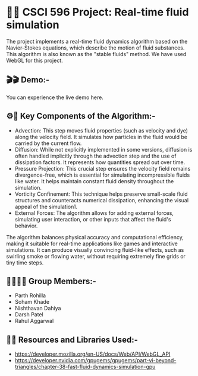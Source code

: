 # 🚀🚀 CSCI 596 Project: Real-time fluid simulation 
The project implements a real-time fluid dynamics algorithm based on the Navier-Stokes equations, which describe the motion of fluid substances. This algorithm is also known as the "stable fluids" method. We have used WebGL for this project. 

## 🎬🎬 Demo:-
You can experience the live demo here.

## ⚙️🧩 Key Components of the Algorithm:-
- Advection: This step moves fluid properties (such as velocity and dye) along the velocity field. It simulates how particles in the fluid would be carried by the current flow.
- Diffusion: While not explicitly implemented in some versions, diffusion is often handled implicitly through the advection step and the use of dissipation factors. It represents how quantities spread out over time.
- Pressure Projection: This crucial step ensures the velocity field remains divergence-free, which is essential for simulating incompressible fluids like water. It helps maintain constant fluid density throughout the simulation.
- Vorticity Confinement: This technique helps preserve small-scale fluid structures and counteracts numerical dissipation, enhancing the visual appeal of the simulation1.
- External Forces: The algorithm allows for adding external forces, simulating user interaction, or other inputs that affect the fluid's behavior. 

The algorithm balances physical accuracy and computational efficiency, making it suitable for real-time applications like games and interactive simulations. It can produce visually convincing fluid-like effects, such as swirling smoke or flowing water, without requiring extremely fine grids or tiny time steps.

## 👩‍💻👨‍💻 Group Members:-
- Parth Rohilla
- Soham Khade
- Nishthavan Dahiya
- Darsh Patel
- Rahul Aggarwal

## 🔗🔗 Resources and Libraries Used:-
- https://developer.mozilla.org/en-US/docs/Web/API/WebGL_API
- https://developer.nvidia.com/gpugems/gpugems/part-vi-beyond-triangles/chapter-38-fast-fluid-dynamics-simulation-gpu 

